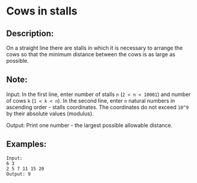 # Cows in stalls

## Description:

On a straight line there are stalls in which it is necessary to arrange the cows so that the minimum distance between the cows is as large as possible.

## Note:

Input: In the first line, enter number of stalls `n` (`2 < n < 10001`) and number of cows `k` (`1 < k < n`). In the second line, enter `n` natural numbers in ascending order - stalls coordinates. The coordinates do not exceed `10^9` by their absolute values (modulus).

Output: Print one number - the largest possible allowable distance.

## Examples:

```
Input:
6 3
2 5 7 11 15 20
Output: 9
```
